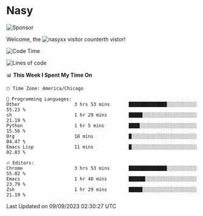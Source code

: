 # Nasy

<!--
<p align="center">
<img height="200" src="https://github-readme-stats.vercel.app/api?username=nasyxx&count_private=true&show_icons=true&theme=dracula&include_all_commits=true"/>
<img height="200" src="https://github-readme-stats.vercel.app/api/top-langs/?username=nasyxx&theme=dracula&hide=html,jupyter+notebook&count_private=true&show_icons=true"/>
</p>

  
----------------
-->

![Sponsor](https://img.shields.io/static/v1.svg?label=Sponsor&message=%E2%9D%A4&logo=GitHub&style=flat&color=pink)
 
Welcome, the ![nasyxx visitor counter](https://count.getloli.com/get/@nasyxx?theme=rule34)th vistor!
 
<!--START_SECTION:waka-->
![Code Time](http://img.shields.io/badge/Code%20Time-3%2C678%20hrs%208%20mins-blue)

![Lines of code](https://img.shields.io/badge/From%20Hello%20World%20I%27ve%20Written-6.3%20million%20lines%20of%20code-blue)

📊 **This Week I Spent My Time On** 

```text
🕑︎ Time Zone: America/Chicago

💬 Programming Languages: 
Other                    3 hrs 53 mins       ██████████████░░░░░░░░░░░   55.23 % 
sh                       1 hr 29 mins        █████░░░░░░░░░░░░░░░░░░░░   21.19 % 
Python                   1 hr 5 mins         ████░░░░░░░░░░░░░░░░░░░░░   15.56 % 
Org                      18 mins             █░░░░░░░░░░░░░░░░░░░░░░░░   04.47 % 
Emacs Lisp               11 mins             █░░░░░░░░░░░░░░░░░░░░░░░░   02.83 % 

🔥 Editors: 
Chrome                   3 hrs 53 mins       ██████████████░░░░░░░░░░░   55.02 % 
Emacs                    1 hr 40 mins        ██████░░░░░░░░░░░░░░░░░░░   23.79 % 
Zsh                      1 hr 29 mins        █████░░░░░░░░░░░░░░░░░░░░   21.19 % 
```


 Last Updated on 09/09/2023 02:30:27 UTC
<!--END_SECTION:waka-->

<!-- ![visitors](https://visitor-badge.laobi.icu/badge?page_id=nasyxx.nasyxx) -->
